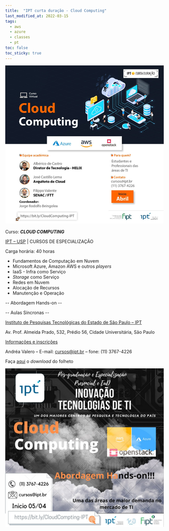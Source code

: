 ```yaml
---
title:  "IPT curta duração - Cloud Computing"
last_modified_at: 2022-03-15
tags:
  - aws
  - azure
  - classes
  - pt
toc: false
toc_sticky: true
---
```


[![](/assets/images/posts/2022-02-10-ipt-cloud/1.jpeg)](https://bit.ly/CloudComputing-IPT)

Curso: ***CLOUD COMPUTING***

[IPT – USP](https://www.ipt.br/) | CURSOS DE ESPECIALIZAÇÃO

Carga horária: 40 horas
 - Fundamentos de Computação em Nuvem
 - Microsoft Azure, Amazon AWS e outros *players*
 - IaaS - Infra como Serviço
 - *Storage* como Serviço
 - Redes em Nuvem
 - Alocação de Recursos
 - Manutenção e Operação

-- Abordagem Hands-on --

-- Aulas Síncronas --

[Instituto de Pesquisas Tecnológicas do Estado de São Paulo – IPT](https://www.ipt.br/)

Av. Prof. Almeida Prado, 532, Prédio 56, Cidade Universitária, São Paulo

[Informações e inscrições](https://bit.ly/CloudComputing-IPT)

Andréa Valero – E-mail: cursos@ipt.br – fone: (11) 3767-4226

Faça [aqui](https://sapiens.ipt.br/Anexos/22.02.07.CloudComputing.V2.pdf?v=20220208181031) o *download* do folheto

[![](/assets/images/posts/2022-02-10-ipt-cloud/2.jpeg)](https://bit.ly/CloudComputing-IPT)
